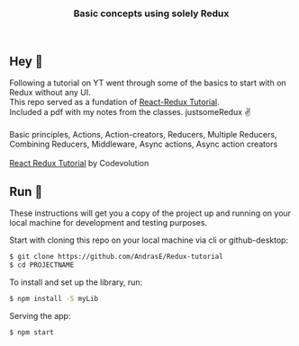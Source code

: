 <h3 align="center">
  Basic concepts using solely Redux
</h3>

<br>

## Hey 👋
Following a tutorial on YT went through some of the basics to start with on Redux without any UI. <br>
This repo served as a fundation of
<a href="https://github.com/AndrasE/Redux-tutorial" target="_blank" rel="noopener noreferrer">React-Redux Tutorial</a>.
<br>
Included a pdf with my notes from the classes. justsomeRedux ✌️
<br><br>
Basic principles, Actions, Action-creators, Reducers, Multiple Reducers, Combining Reducers, Middleware, Async actions, Async action creators <br><br>
<a href="https://www.youtube.com/playlist?list=PLC3y8-rFHvwheJHvseC3I0HuYI2f46oAK" target="_blank" rel="noopener noreferrer">React Redux Tutorial</a>
by Codevolution 


## Run 🚀
These instructions will get you a copy of the project up and running on your local machine for development and testing purposes. 

Start with cloning this repo on your local machine via cli or github-desktop:

```sh
$ git clone https://github.com/AndrasE/Redux-tutorial
$ cd PROJECTNAME
```
To install and set up the library, run:
```sh
$ npm install -S myLib
```
Serving the app:
```sh
$ npm start
```

